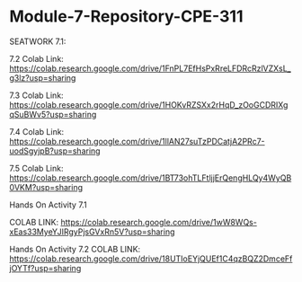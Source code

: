 # Module-7-Repository-CPE-311

SEATWORK 7.1:

7.2 Colab Link:
https://colab.research.google.com/drive/1FnPL7EfHsPxRreLFDRcRzlVZXsL_g3lz?usp=sharing

7.3 Colab Link:
https://colab.research.google.com/drive/1HOKvRZSXx2rHqD_zOoGCDRIXgqSuBWv5?usp=sharing

7.4 Colab Link:
https://colab.research.google.com/drive/1llAN27suTzPDCatjA2PRc7-uodSgyjpB?usp=sharing

7.5 Colab Link:
https://colab.research.google.com/drive/1BT73ohTLFtljjErQengHLQy4WyQB0VKM?usp=sharing


Hands On Activity 7.1

COLAB LINK:
https://colab.research.google.com/drive/1wW8WQs-xEas33MyeYJIRgyPjsGVxRn5V?usp=sharing

Hands On Activity 7.2
COLAB LINK:
https://colab.research.google.com/drive/18UTIoEYjQUEf1C4qzBQZ2DmceFfjOYTf?usp=sharing
